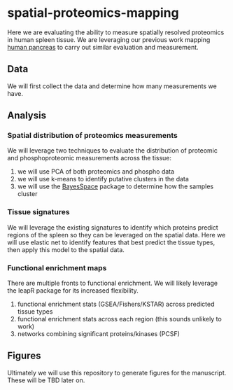 # spatial-proteomics-mapping
Here we are evaluating the ability to measure spatially resolved proteomics in human spleen tissue. We are leveraging our previous work mapping [human pancreas]() to carry out similar evaluation and measurement.

## Data 

We will first collect the data and determine how many measurements we have.

## Analysis

### Spatial distribution of proteomics measurements

We will leverage two techniques to evaluate the distribution of proteomic and phosphoproteomic measurements across the tissue:

1. we will use PCA of both proteomics and phospho data
2. we will use k-means to identify putative clusters in the data
3. we will use the [BayesSpace]() package to determine how the samples cluster

### Tissue signatures
We will leverage the existing signatures to identify which proteins predict regions of the spleen so they can be leveraged on the spatial data. Here we will use elastic net to identify features that best predict the tissue types, then apply this model to the spatial data.

### Functional enrichment maps
There are multiple fronts to functional enrichment. We will likely leverage the leapR package for its increased flexibility.

1. functional enrichment stats (GSEA/Fishers/KSTAR) across predicted tissue types
2. functional enrichment stats across each region (this sounds unlikely to work)
3. networks combining significant proteins/kinases (PCSF)


## Figures
Ultimately we will use this repository to generate figures for the manuscript. These will be TBD later on.
